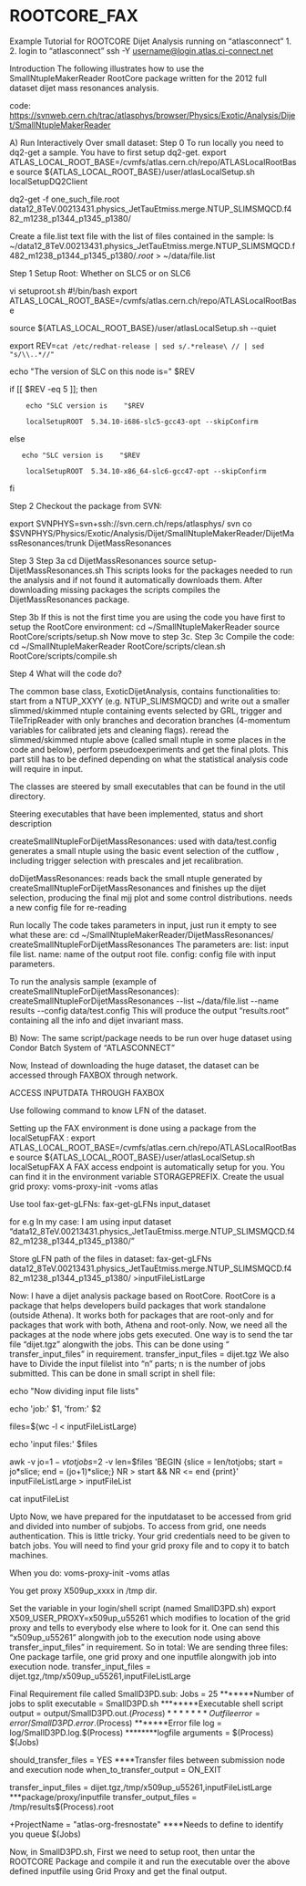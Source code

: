 ROOTCORE_FAX
============
Example Tutorial for ROOTCORE Dijet Analysis running on “atlasconnect”
1. 
2. login to “atlasconnect”
ssh -Y username@login.atlas.ci-connect.net

Introduction
The following illustrates how to use the SmallNtupleMakerReader RootCore package written for the 2012 full dataset dijet mass resonances analysis.

code: https://svnweb.cern.ch/trac/atlasphys/browser/Physics/Exotic/Analysis/Dijet/SmallNtupleMakerReader


A) Run Interactively Over small dataset:
Step 0
To run locally you need to dq2-get a sample. You have to first setup dq2-get.
export ATLAS_LOCAL_ROOT_BASE=/cvmfs/atlas.cern.ch/repo/ATLASLocalRootBase
 source ${ATLAS_LOCAL_ROOT_BASE}/user/atlasLocalSetup.sh
localSetupDQ2Client

dq2-get -f  one_such_file.root data12_8TeV.00213431.physics_JetTauEtmiss.merge.NTUP_SLIMSMQCD.f482_m1238_p1344_p1345_p1380/

Create a file.list text file with the list of files contained in the sample:
ls       ~/data12_8TeV.00213431.physics_JetTauEtmiss.merge.NTUP_SLIMSMQCD.f482_m1238_p1344_p1345_p1380/*.root* > ~/data/file.list

Step 1
Setup Root: Whether on SLC5 or on SLC6

vi setuproot.sh
#!/bin/bash
export ATLAS_LOCAL_ROOT_BASE=/cvmfs/atlas.cern.ch/repo/ATLASLocalRootBase

source ${ATLAS_LOCAL_ROOT_BASE}/user/atlasLocalSetup.sh --quiet

export REV=`cat /etc/redhat-release | sed s/.*release\ // | sed "s/\\..*//" `

echo "The version of SLC on this node is=" $REV

if [[ $REV -eq 5 ]]; then

        echo "SLC version is    "$REV

        localSetupROOT  5.34.10-i686-slc5-gcc43-opt --skipConfirm

 else

       echo "SLC version is    "$REV

        localSetupROOT  5.34.10-x86_64-slc6-gcc47-opt --skipConfirm

fi






Step 2
Checkout the package from SVN:

export SVNPHYS=svn+ssh://svn.cern.ch/reps/atlasphys/
svn co $SVNPHYS/Physics/Exotic/Analysis/Dijet/SmallNtupleMakerReader/DijetMassResonances/trunk DijetMassResonances

Step 3
Step 3a
cd DijetMassResonances
source setup-DijetMassResonances.sh
This scripts looks for the packages needed to run the analysis and if not found it automatically downloads them. After downloading missing packages the scripts compiles the DijetMassResonances package. 

Step 3b
If this is not the first time you are using the code you have first to setup the RootCore environment:
cd ~/SmallNtupleMakerReader
source RootCore/scripts/setup.sh
Now move to step 3c.
Step 3c
Compile the code:
cd ~/SmallNtupleMakerReader
RootCore/scripts/clean.sh
RootCore/scripts/compile.sh


Step 4
What will the code do?

The common base class, ExoticDijetAnalysis, contains functionalities to:
start from a NTUP_XXYY (e.g. NTUP_SLIMSMQCD) and write out a smaller slimmed/skimmed ntuple containing events selected by GRL, trigger and TileTripReader with only branches and decoration branches (4-momentum variables for calibrated jets and cleaning flags). 
reread the slimmed/skimmed ntuple above (called small ntuple in some places in the code and below), perform pseudoexperiments and get the final plots. This part still has to be defined depending on what the statistical analysis code will require in input.

The classes are steered by small executables that can be found in the util directory.

Steering executables that have been implemented, status and short description

createSmallNtupleForDijetMassResonances: used with data/test.config generates a small ntuple using the basic event selection of the cutflow , including trigger selection with prescales and jet recalibration. 


doDijetMassResonances: reads back the small ntuple generated by createSmallNtupleForDijetMassResonances and finishes up the dijet selection, producing the final mjj plot and some control distributions. needs a new config file for re-reading

Run locally
The code takes parameters in input, just run it empty to see what these are:
cd ~/SmallNtupleMakerReader/DijetMassResonances/
createSmallNtupleForDijetMassResonances
The parameters are:
list: input file list.
name: name of the output root file.
config: config file with input parameters.

To run the analysis sample (example of createSmallNtupleForDijetMassResonances):
createSmallNtupleForDijetMassResonances --list ~/data/file.list --name results --config data/test.config
This will produce the output “results.root” containing all the info and dijet invariant mass.


B)  Now: The same script/package needs to be run over huge dataset using Condor Batch System of “ATLASCONNECT” 

Now, Instead of downloading the huge dataset, the dataset can be accessed through FAXBOX through network.

ACCESS INPUTDATA THROUGH FAXBOX

Use following command to know LFN of the dataset.

Setting up the FAX environment is done using a package from the localSetupFAX :
     export ATLAS_LOCAL_ROOT_BASE=/cvmfs/atlas.cern.ch/repo/ATLASLocalRootBase
     source ${ATLAS_LOCAL_ROOT_BASE}/user/atlasLocalSetup.sh
     localSetupFAX
A FAX access endpoint is automatically setup for you. You can find it in the environment variable STORAGEPREFIX. Create the usual grid proxy:
    voms-proxy-init -voms atlas

Use tool fax-get-gLFNs:
fax-get-gLFNs  input_dataset

for e.g In my case: I am using input dataset “data12_8TeV.00213431.physics_JetTauEtmiss.merge.NTUP_SLIMSMQCD.f482_m1238_p1344_p1345_p1380/”




Store gLFN path of the files in dataset:
fax-get-gLFNs  data12_8TeV.00213431.physics_JetTauEtmiss.merge.NTUP_SLIMSMQCD.f482_m1238_p1344_p1345_p1380/ >inputFileListLarge

Now: I have a dijet analysis package based on RootCore.
RootCore is a package that helps developers build packages that work standalone (outside Athena). It works both for packages that are root-only and for packages that work with both, Athena and root-only.
Now, we need all the packages at the node where jobs gets executed. One way is to send the tar file “dijet.tgz” alongwith the jobs. This can be done using “ transfer_input_files” in requirement.
transfer_input_files = dijet.tgz
We also have to Divide the input filelist into “n” parts; n is the number of jobs submitted. This can be done in small script in shell file:

echo "Now dividing input file lists"

echo 'job:' $1, 'from:' $2

files=$(wc -l < inputFileListLarge)

echo 'input files:' $files

awk -v jo=$1 -v totjobs=$2 -v len=$files 'BEGIN {slice = len/totjobs; start = jo*slice; end = (jo+1)*slice;} NR > start && NR <= end {print}' inputFileListLarge > inputFileList

cat inputFileList



Upto Now, we have prepared for the inputdataset to be accessed from grid and divided into number of subjobs.
To access from grid, one needs authentication. This is little tricky. Your grid credentials need to be given to batch jobs. You will need to find your grid proxy file and to copy it to batch machines.

When you do: 
voms-proxy-init -voms atlas

You get proxy  X509up_xxxx in /tmp dir.

 Set the variable in your login/shell script (named SmallD3PD.sh)
export X509_USER_PROXY=x509up_u55261
which modifies to location of the grid proxy and tells to everybody else where to look for it. One can send this “x509up_u55261”  alongwith job to the execution node using above  transfer_input_files” in requirement.
So in total:  We are sending three files: One package tarfile, one grid proxy and one inputfile alongwith job into execution node.
transfer_input_files = dijet.tgz,/tmp/x509up_u55261,inputFileListLarge


Final Requirement file called SmallD3PD.sub:
Jobs = 25
   *******Number of jobs to split 
executable     = SmallD3PD.sh
  ********Executable shell script
output         = output/SmallD3PD.out.$(Process)
  *******Outfile 
error          = error/SmallD3PD.error.$(Process)
  *******Error file 
log            = log/SmallD3PD.log.$(Process)
 ********logfile 
arguments = $(Process) $(Jobs)

should_transfer_files = YES
  ****Transfer files between submission node and execution node
when_to_transfer_output = ON_EXIT
 
transfer_input_files = dijet.tgz,/tmp/x509up_u55261,inputFileListLarge
  ***package/proxy/inputfile 
transfer_output_files = /tmp/results$(Process).root
 
+ProjectName = "atlas-org-fresnostate"
 ****Needs to define to identify you
queue $(Jobs)


Now, in SmallD3PD.sh, 
First we need to setup root, then untar the ROOTCORE Package and compile it and run the executable over the above defined inputfile using Grid Proxy and get the final output.
